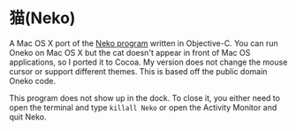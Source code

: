 # 猫(Neko)

A Mac OS X port of the [Neko program](http://en.wikipedia.org/wiki/Neko_%28computer_program%29) written in Objective-C. You can run Oneko
on Mac OS X but the cat doesn't appear in front of Mac OS applications, so I
ported it to Cocoa. My version does not change the mouse cursor or support
different themes. This is based off the public domain Oneko code.

This program does not show up in the dock. To close it, you either need to open
the terminal and type `killall Neko` or open the Activity Monitor and quit
Neko.

